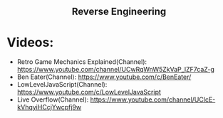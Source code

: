 <h2 align="center">Reverse Engineering</h2>

# Videos:

- Retro Game Mechanics Explained(Channel): https://www.youtube.com/channel/UCwRqWnW5ZkVaP_lZF7caZ-g
- Ben Eater(Channel): https://www.youtube.com/c/BenEater/
- LowLevelJavaScript(Channel): https://www.youtube.com/c/LowLevelJavaScript
- Live Overflow(Channel): https://www.youtube.com/channel/UClcE-kVhqyiHCcjYwcpfj9w
